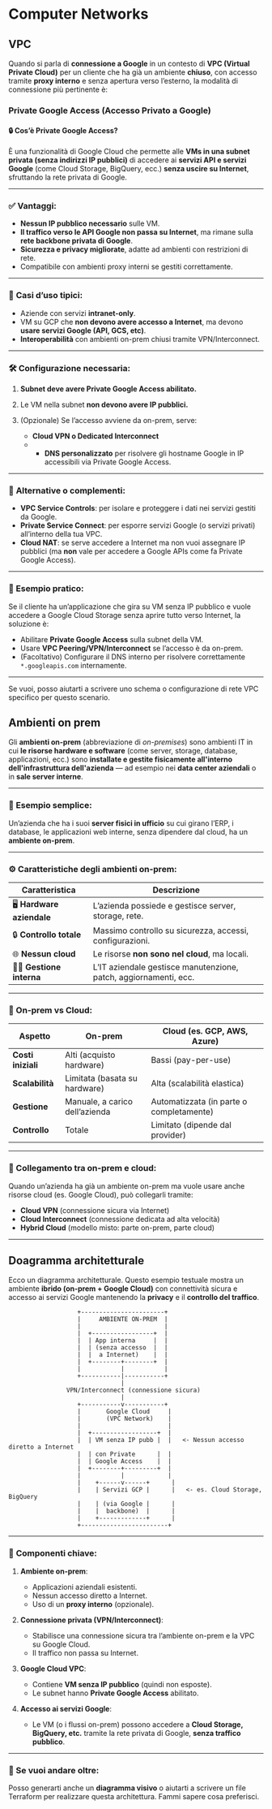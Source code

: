 # Computer Networks

## VPC

Quando si parla di **connessione a Google** in un contesto di **VPC (Virtual Private Cloud)** per un cliente che ha già un ambiente **chiuso**, con accesso tramite **proxy interno** e senza apertura verso l’esterno, la modalità di connessione più pertinente è:

### **Private Google Access (Accesso Privato a Google)**

#### 🔒 **Cos’è Private Google Access?**

È una funzionalità di Google Cloud che permette alle **VMs in una subnet privata (senza indirizzi IP pubblici)** di accedere ai **servizi API e servizi Google** (come Cloud Storage, BigQuery, ecc.) **senza uscire su Internet**, sfruttando la rete privata di Google.

---

### ✅ **Vantaggi:**

* **Nessun IP pubblico necessario** sulle VM.
* **Il traffico verso le API Google non passa su Internet**, ma rimane sulla **rete backbone privata di Google**.
* **Sicurezza e privacy migliorate**, adatte ad ambienti con restrizioni di rete.
* Compatibile con ambienti proxy interni se gestiti correttamente.

---

### 📌 **Casi d’uso tipici:**

* Aziende con servizi **intranet-only**.
* VM su GCP che **non devono avere accesso a Internet**, ma devono **usare servizi Google (API, GCS, etc)**.
* **Interoperabilità** con ambienti on-prem chiusi tramite VPN/Interconnect.

---

### 🛠️ **Configurazione necessaria:**

1. **Subnet deve avere Private Google Access abilitato.**
2. Le VM nella subnet **non devono avere IP pubblici.**
3. (Opzionale) Se l’accesso avviene da on-prem, serve:

   * **Cloud VPN o Dedicated Interconnect**
   * * **DNS personalizzato** per risolvere gli hostname Google in IP accessibili via Private Google Access.

---

### 🔄 **Alternative o complementi:**

* **VPC Service Controls**: per isolare e proteggere i dati nei servizi gestiti da Google.
* **Private Service Connect**: per esporre servizi Google (o servizi privati) all’interno della tua VPC.
* **Cloud NAT**: se serve accedere a Internet ma non vuoi assegnare IP pubblici (ma **non** vale per accedere a Google APIs come fa Private Google Access).

---

### 🧩 Esempio pratico:

Se il cliente ha un’applicazione che gira su VM senza IP pubblico e vuole accedere a Google Cloud Storage senza aprire tutto verso Internet, la soluzione è:

* Abilitare **Private Google Access** sulla subnet della VM.
* Usare **VPC Peering/VPN/Interconnect** se l’accesso è da on-prem.
* (Facoltativo) Configurare il DNS interno per risolvere correttamente `*.googleapis.com` internamente.

---

Se vuoi, posso aiutarti a scrivere uno schema o configurazione di rete VPC specifico per questo scenario.

## Ambienti on prem

Gli **ambienti on-prem** (abbreviazione di *on-premises*) sono ambienti IT in cui **le risorse hardware e software** (come server, storage, database, applicazioni, ecc.) sono **installate e gestite fisicamente all'interno dell'infrastruttura dell'azienda** — ad esempio nei **data center aziendali** o in **sale server interne**.

---

### 🧩 Esempio semplice:

Un’azienda che ha i suoi **server fisici in ufficio** su cui girano l’ERP, i database, le applicazioni web interne, senza dipendere dal cloud, ha un **ambiente on-prem**.

---

### ⚙️ Caratteristiche degli ambienti on-prem:

| Caratteristica             | Descrizione                                                      |
| -------------------------- | ---------------------------------------------------------------- |
| 🖥️ **Hardware aziendale** | L’azienda possiede e gestisce server, storage, rete.             |
| 🔒 **Controllo totale**    | Massimo controllo su sicurezza, accessi, configurazioni.         |
| 🌐 **Nessun cloud**        | Le risorse **non sono nel cloud**, ma locali.                    |
| 🧑‍🔧 **Gestione interna** | L’IT aziendale gestisce manutenzione, patch, aggiornamenti, ecc. |

---

### 🔄 On-prem vs Cloud:

| Aspetto            | On-prem                        | Cloud (es. GCP, AWS, Azure)              |
| ------------------ | ------------------------------ | ---------------------------------------- |
| **Costi iniziali** | Alti (acquisto hardware)       | Bassi (pay-per-use)                      |
| **Scalabilità**    | Limitata (basata su hardware)  | Alta (scalabilità elastica)              |
| **Gestione**       | Manuale, a carico dell’azienda | Automatizzata (in parte o completamente) |
| **Controllo**      | Totale                         | Limitato (dipende dal provider)          |

---

### 📡 Collegamento tra on-prem e cloud:

Quando un’azienda ha già un ambiente on-prem ma vuole usare anche risorse cloud (es. Google Cloud), può collegarli tramite:

* **Cloud VPN** (connessione sicura via Internet)
* **Cloud Interconnect** (connessione dedicata ad alta velocità)
* **Hybrid Cloud** (modello misto: parte on-prem, parte cloud)

---

## Doagramma architetturale

Ecco un diagramma architetturale. Questo esempio testuale mostra un ambiente **ibrido (on-prem + Google Cloud)** con connettività sicura e accesso ai servizi Google mantenendo la **privacy** e il **controllo del traffico**.


```
                   +-----------------------+
                   |     AMBIENTE ON-PREM  |
                   |                       |
                   |  +-----------------+  |
                   |  | App interna     |  |
                   |  | (senza accesso  |  |
                   |  |  a Internet)    |  |
                   |  +--------+--------+  |
                   |           |           |
                   +-----------|-----------+
                               |
                VPN/Interconnect (connessione sicura)
                               |
                   +-----------v-----------+
                   |       Google Cloud     |
                   |       (VPC Network)    |
                   |                        |
                   |  +------------------+  |
                   |  | VM senza IP pubb |  |   <- Nessun accesso diretto a Internet
                   |  | con Private      |  |
                   |  | Google Access    |  |
                   |  +--------+---------+  |
                   |           |            |
                   |    +------v------+      |
                   |    | Servizi GCP |      |   <- es. Cloud Storage, BigQuery
                   |    | (via Google |      |
                   |    |  backbone)  |      |
                   |    +-------------+      |
                   +------------------------+
```

---

### 🔑 **Componenti chiave:**

1. **Ambiente on-prem**:

   * Applicazioni aziendali esistenti.
   * Nessun accesso diretto a Internet.
   * Uso di un **proxy interno** (opzionale).

2. **Connessione privata (VPN/Interconnect)**:

   * Stabilisce una connessione sicura tra l’ambiente on-prem e la VPC su Google Cloud.
   * Il traffico non passa su Internet.

3. **Google Cloud VPC**:

   * Contiene **VM senza IP pubblico** (quindi non esposte).
   * Le subnet hanno **Private Google Access** abilitato.

4. **Accesso ai servizi Google**:

   * Le VM (o i flussi on-prem) possono accedere a **Cloud Storage, BigQuery, etc.** tramite la rete privata di Google, **senza traffico pubblico**.

---

### 🚀 Se vuoi andare oltre:

Posso generarti anche un **diagramma visivo** o aiutarti a scrivere un file Terraform per realizzare questa architettura. Fammi sapere cosa preferisci.
